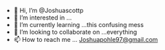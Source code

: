 - 👋 Hi, I’m @Joshuascottp
- 👀 I’m interested in ...
- 🌱 I’m currently learning ...this confusing mess
- 💞️ I’m looking to collaborate on ...everything
- 📫 How to reach me ...
Joshuapohle97@gmail.com 
<!---
Joshuascottp/Joshuascottp is a ✨ special ✨ repository because its `README.md` (this file) appears on your GitHub profile.
You can click the Preview link to take a look at your changes.
--->
